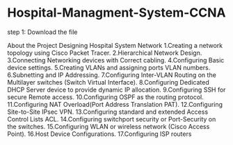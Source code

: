 # Hospital-Managment-System-CCNA

step 1: Download the file


About the Project 
Designing Hospital System Network 
1.Creating a network topology using Cisco Packet Tracer.
2.Hierarchical Network Design.
3.Connecting Networking devices with Correct cabling.
4.Configuring Basic device settings.
5.Creating VLANs and assigning ports VLAN numbers.
6.Subnetting and IP Addressing.
7.Configuring Inter-VLAN Routing on the Multilayer switches (Switch Virtual Interface).
8.Configuring Dedicated DHCP Server device to provide dynamic IP allocation.
9.Configuring SSH for secure Remote access.
10.Configuring OSPF as the routing protocol.
11.Configuring NAT Overload(Port Address Translation PAT).
12.Configuring Site-to-Site IPsec VPN.
13.Configuring standard and extended Access Control Lists ACL.
14.Configuring switchport security or Port-Security on the switches.
15.Configuring WLAN or wireless network (Cisco Access Point).
16.Host Device Configurations.
17.Configuring ISP routers
